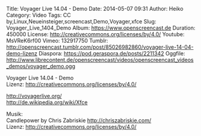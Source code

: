 Title: Voyager Live 14.04 - Demo
Date: 2014-05-07 09:31
Author: Heiko
Category: Video
Tags: CC by,Linux,Neueinsteiger,screencast,Demo,Voyager,xfce
Slug: Voyager_Live_1404_Demo
Album: https://www.openscreencast.de
Duration: 450000
License: http://creativecommons.org/licenses/by/4.0/
Youtube: MsVReK6rf00
Vimeo: 132917750
Tumblr: http://openscreencast.tumblr.com/post/85026982860/voyager-live-14-04-demo-lizenz
Diaspora: https://pod.geraspora.de/posts/2211342
Oggfile: http://www.librecontent.de/openscreencast/videos/openscreencast_videos_demos/voyager_demo.ogg

Voyager Live 14.04 - Demo  
Lizenz: <http://creativecommons.org/licenses/by/4.0/>  
  
<http://voyagerlive.org/>  
<http://de.wikipedia.org/wiki/Xfce>  
  
Musik:  
Candlepower by Chris Zabriskie <http://chriszabriskie.com/>  
Lizenz: <http://creativecommons.org/licenses/by/4.0/>

